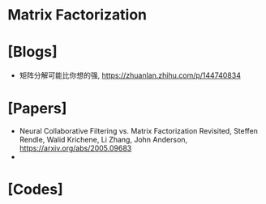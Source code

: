 # Matrix Factorization

# [Blogs]
+ 矩阵分解可能比你想的强, https://zhuanlan.zhihu.com/p/144740834


# [Papers]
+ Neural Collaborative Filtering vs. Matrix Factorization Revisited, Steffen Rendle, Walid Krichene, Li Zhang, John Anderson, https://arxiv.org/abs/2005.09683
+ 

# [Codes]
